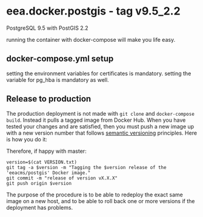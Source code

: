# eea.docker.postgis - tag v9.5_2.2

PostgreSQL 9.5 with PostGIS 2.2

running the container with docker-compose will make you life easy.

## docker-compose.yml setup

setting the environment variables for certificates is mandatory.
setting the variable for pg_hba is mandatory as well.

## Release to production

The production deployment is not made with `git clone` and `docker-compose build`.
Instead it pulls a tagged image from Docker Hub.  When you have tested your changes
and are satisfied, then you must push a new image up with a new version number that
follows [semantic versioning](http://semver.org/) principles.  Here is how you do it:

Therefore, if happy with master:

    version=$(cat VERSION.txt)
    git tag -a $version -m "Tagging the $version release of the 'eeacms/postgis' Docker image."
    git commit -m "release of version vX.X.X"
    git push origin $version

The purpose of the procedure is to be able to redeploy the exact same image on a
new host, and to be able to roll back one or more versions if the deployment has problems.
